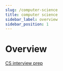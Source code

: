```yaml
---
slug: /computer-science
title: computer science
sidebar_label: overview
sidebar_position: 1
---
```


# Overview

[CS interview prep](https://github.com/jwasham/coding-interview-university)


